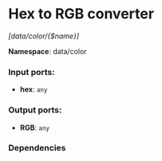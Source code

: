 # Hex to RGB converter

_[data/color/{$name}]_

__Namespace__: data/color

### Input ports:

* __hex__: ` any `

### Output ports:

* __RGB__: ` any `

### Dependencies




